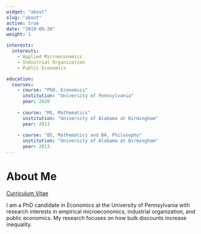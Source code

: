 ```yaml
---
widget: "about"
slug: "about"
active: true
date: "2019-09-20"
weight: 1

interests:
  interests: 
    - Applied Microeconomics
    - Industrial Organization
    - Public Economics

education:
  courses:
    - course: "PhD, Economics"
      institution: "University of Pennsylvania"
      year: 2020
  
    - course: "MS, Mathematics"
      institution: "University of Alabama at Birmingham"
      year: 2013
 
    - course: "BS, Mathematics and BA, Philosophy"
      institution: "University of Alabama at Birmingham"
      year: 2013
---
```


# About Me 

[Curriculum Vitae](https://github.com/emallickhossain/HossainCV/blob/master/HossainCV.pdf)

I am a PhD candidate in Economics at the University of Pennsylvania with research interests in empirical microeconomics, industrial organization, and public economics. My research focuses on how bulk discounts increase inequality.


